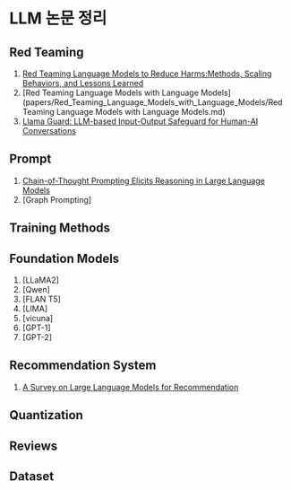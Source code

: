 # LLM 논문 정리

## Red Teaming

1. [Red Teaming Language Models to Reduce Harms:Methods, Scaling Behaviors, and Lessons Learned](papers/Red_Teaming_Language_Models_to_Reduce_Harms/Red_Teaming_Language_Models_to_Reduce%20Harms.md)
2. [Red Teaming Language Models with Language Models](papers/Red_Teaming_Language_Models_with_Language_Models/Red Teaming Language Models with Language Models.md)
3. [Llama Guard: LLM-based Input-Output Safeguard for Human-AI Conversations](papers/Llama%20Guard/Llama_Guard.md)

## Prompt

1. [Chain-of-Thought Prompting Elicits Reasoning in Large Language Models](papers/CoT.md)
2. [Graph Prompting]

## Training Methods

## Foundation Models

1. [LLaMA2]
2. [Qwen]
4. [FLAN T5]
5. [LIMA]
6. [vicuna]
7. [GPT-1]
8. [GPT-2]

## Recommendation System

1. [A Survey on Large Language Models for Recommendation](papers/A_Survey_on_LLMs_for_Recommendation.md)

## Quantization

## Reviews

## Dataset